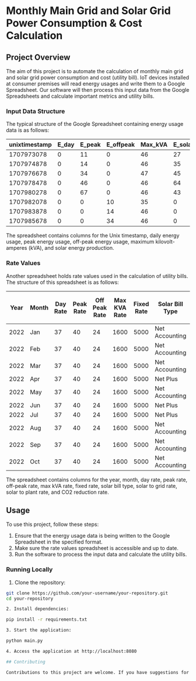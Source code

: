 # Monthly Main Grid and Solar Grid Power Consumption & Cost Calculation

## Project Overview

The aim of this project is to automate the calculation of monthly main grid and solar grid power consumption and cost (utility bill). IoT devices installed at consumer premises will read energy usages and write them to a Google Spreadsheet. Our software will then process this input data from the Google Spreadsheets and calculate important metrics and utility bills.

### Input Data Structure

The typical structure of the Google Spreadsheet containing energy usage data is as follows:

| unixtimestamp | E_day | E_peak | E_offpeak | Max_kVA | E_solar |
|----------------|-------|--------|-----------|---------|---------|
| 1707973078     | 0     | 11     | 0         | 46      | 27      |
| 1707974878     | 0     | 14     | 0         | 46      | 35      |
| 1707976678     | 0     | 34     | 0         | 47      | 45      |
| 1707978478     | 0     | 46     | 0         | 46      | 64      |
| 1707980278     | 0     | 67     | 0         | 46      | 43      |
| 1707982078     | 0     | 0      | 10        | 35      | 0       |
| 1707983878     | 0     | 0      | 14        | 46      | 0       |
| 1707985678     | 0     | 0      | 34        | 46      | 0       |



The spreadsheet contains columns for the Unix timestamp, daily energy usage, peak energy usage, off-peak energy usage, maximum kilovolt-amperes (kVA), and solar energy production.

### Rate Values

Another spreadsheet holds rate values used in the calculation of utility bills. The structure of this spreadsheet is as follows:

| Year | Month | Day Rate | Peak Rate | Off Peak Rate | Max KVA Rate | Fixed Rate | Solar Bill Type | Solar to Grid Rate | Solar to Plant Rate | CO2 Reduction Rate |
|------|-------|----------|-----------|---------------|--------------|------------|-----------------|--------------------|--------------------|--------------------|
| 2022 | Jan   | 37       | 40        | 24            | 1600         | 5000       | Net Accounting  | 34.5               | 37                 | 1                  |
| 2022 | Feb   | 37       | 40        | 24            | 1600         | 5000       | Net Accounting  | 32                 | 37                 | 1                  |
| 2022 | Mar   | 37       | 40        | 24            | 1600         | 5000       | Net Accounting  | 34.5               | 30                 | 1                  |
| 2022 | Apr   | 37       | 40        | 24            | 1600         | 5000       | Net Plus        | 34.5               | 0                  | 1                  |
| 2022 | May   | 37       | 40        | 24            | 1600         | 5000       | Net Accounting  | 34.5               | 37                 | 1                  |
| 2022 | Jun   | 37       | 40        | 24            | 1600         | 5000       | Net Plus        | 34.5               | 0                  | 1                  |
| 2022 | Jul   | 37       | 40        | 24            | 1600         | 5000       | Net Plus        | 34.5               | 0                  | 1                  |
| 2022 | Aug   | 37       | 40        | 24            | 1600         | 5000       | Net Accounting  | 34.5               | 37                 | 1                  |
| 2022 | Sep   | 37       | 40        | 24            | 1600         | 5000       | Net Accounting  | 34.5               | 37                 | 1                  |
| 2022 | Oct   | 37       | 40        | 24            | 1600         | 5000       | Net Accounting  | 37                 | 37                 | 1                  |



The spreadsheet contains columns for the year, month, day rate, peak rate, off-peak rate, max kVA rate, fixed rate, solar bill type, solar to grid rate, solar to plant rate, and CO2 reduction rate.

## Usage

To use this project, follow these steps:

1. Ensure that the energy usage data is being written to the Google Spreadsheet in the specified format.
2. Make sure the rate values spreadsheet is accessible and up to date.
3. Run the software to process the input data and calculate the utility bills.
 

### Running Locally

1. Clone the repository:

```bash
git clone https://github.com/your-username/your-repository.git
cd your-repository

2. Install dependencies:

pip install -r requirements.txt

3. Start the application:

python main.py

4. Access the application at http://localhost:8080

## Contributing

Contributions to this project are welcome. If you have suggestions for improvements or would like to report a bug, please open an issue or submit a pull request.




